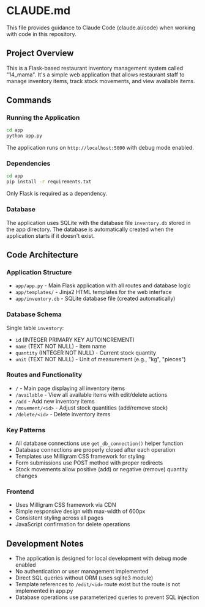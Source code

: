 # CLAUDE.md

This file provides guidance to Claude Code (claude.ai/code) when working with code in this repository.

## Project Overview

This is a Flask-based restaurant inventory management system called "14_mama". It's a simple web application that allows restaurant staff to manage inventory items, track stock movements, and view available items.

## Commands

### Running the Application
```bash
cd app
python app.py
```
The application runs on `http://localhost:5000` with debug mode enabled.

### Dependencies
```bash
cd app
pip install -r requirements.txt
```
Only Flask is required as a dependency.

### Database
The application uses SQLite with the database file `inventory.db` stored in the app directory. The database is automatically created when the application starts if it doesn't exist.

## Code Architecture

### Application Structure
- `app/app.py` - Main Flask application with all routes and database logic
- `app/templates/` - Jinja2 HTML templates for the web interface
- `app/inventory.db` - SQLite database file (created automatically)

### Database Schema
Single table `inventory`:
- `id` (INTEGER PRIMARY KEY AUTOINCREMENT)
- `name` (TEXT NOT NULL) - Item name
- `quantity` (INTEGER NOT NULL) - Current stock quantity
- `unit` (TEXT NOT NULL) - Unit of measurement (e.g., "kg", "pieces")

### Routes and Functionality
- `/` - Main page displaying all inventory items
- `/available` - View all available items with edit/delete actions
- `/add` - Add new inventory items
- `/movement/<id>` - Adjust stock quantities (add/remove stock)
- `/delete/<id>` - Delete inventory items

### Key Patterns
- All database connections use `get_db_connection()` helper function
- Database connections are properly closed after each operation
- Templates use Milligram CSS framework for styling
- Form submissions use POST method with proper redirects
- Stock movements allow positive (add) or negative (remove) quantity changes

### Frontend
- Uses Milligram CSS framework via CDN
- Simple responsive design with max-width of 600px
- Consistent styling across all pages
- JavaScript confirmation for delete operations

## Development Notes

- The application is designed for local development with debug mode enabled
- No authentication or user management implemented
- Direct SQL queries without ORM (uses sqlite3 module)
- Template references to `/edit/<id>` route exist but the route is not implemented in app.py
- Database operations use parameterized queries to prevent SQL injection
